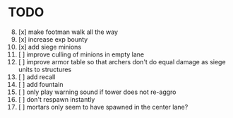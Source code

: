 # TODO

8. [x] make footman walk all the way
14. [x] increase exp bounty
16. [x] add siege minions
21. [ ] improve culling of minions in empty lane
22. [ ] improve armor table so that archers don't do equal damage as siege units to structures
23. [ ] add recall
24. [ ] add fountain
25. [ ] only play warning sound if tower does not re-aggro
26. [ ] don't respawn instantly
27. [ ] mortars only seem to have spawned in the center lane?

